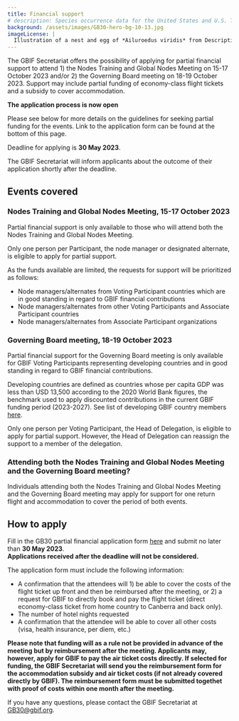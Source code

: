 ```yaml
---
title: Financial support
# description: Species occurrence data for the United States and U.S. Territories.
background: /assets/images/GB30-hero-bg-10-13.jpg
imageLicense: |
  Illustration of a nest and egg of *Ailuroedus viridis* from Descriptive catalogue of the nests & eggs of birds found breeding in Australia and Tasmania, 1889. Via [Biodiversity Heritage Library.](https://flic.kr/p/2m5SSsM)
---
```


The GBIF Secretariat offers the possibility of applying for partial financial support to attend 1) the Nodes Training and Global Nodes Meeting on 15-17 October 2023 and/or 2) the Governing Board meeting on 18-19 October 2023. Support may include partial funding of economy-class flight tickets and a subsidy to cover accommodation.  

**The application process is now open**  

Please see below for more details on the guidelines for seeking partial funding for the events. Link to the application form can be found at the bottom of this page. 

Deadline for applying is **30 May 2023**.  

The GBIF Secretariat will inform applicants about the outcome of their application shortly after the deadline. 

## Events covered

### Nodes Training and Global Nodes Meeting, 15-17 October 2023

Partial financial support is only available to those who will attend both the Nodes Training and Global Nodes Meeting. 

Only one person per Participant, the node manager or designated alternate, is eligible to apply for partial support. 

As the funds available are limited, the requests for support will be prioritized as follows:
- Node managers/alternates from Voting Participant countries which are in good standing in regard to GBIF financial contributions
- Node managers/alternates from other Voting Participants and Associate Participant countries
- Node managers/alternates from Associate Participant organizations

### Governing Board meeting, 18-19 October 2023

Partial financial support for the Governing Board meeting is only available for GBIF Voting Participants representing developing countries and in good standing in regard to GBIF financial contributions.  

Developing countries are defined as countries whose per capita GDP was less than USD 13,500 according to the 2020 World Bank figures, the benchmark used to apply discounted contributions in the current GBIF funding period (2023-2027). See list of developing GBIF country members [here](/assets/documents/GB30_VP_developing_countries.pdf).  

Only one person per Voting Participant, the Head of Delegation, is eligible to apply for partial support. However, the Head of Delegation can reassign the support to a member of the delegation. 

### Attending both the Nodes Training and Global Nodes Meeting and the Governing Board meeting?

Individuals attending both the Nodes Training and Global Nodes Meeting and the Governing Board meeting may apply for support for one return flight and accommodation to cover the period of both events. 


## How to apply

Fill in the GB30 partial financial application form [here](https://forms.gle/xWmHhRPcWzX5v2N68) and submit no later than **30 May 2023**.   
**Applications received after the deadline will not be considered.**   

The application form must include the following information:
- A confirmation that the attendees will 1) be able to cover the costs of the flight ticket up front and then be reimbursed after the meeting, or 2) a request for GBIF to directly book and pay the flight ticket (direct economy-class ticket from home country to Canberra and back only). 
- The number of hotel nights requested
- A confirmation that the attendee will be able to cover all other costs (visa, health insurance, per diem, etc.)


**Please note that funding will as a rule not be provided in advance of the meeting but by reimbursement after the meeting. Applicants may, however, apply for GBIF to pay the air ticket costs directly. If selected for funding, the GBIF Secretariat will send you the reimbursement form for the accommodation subsidy and air ticket costs (if not already covered directly by GBIF). The reimbursement form must be submitted togethet with proof of costs within one month after the meeting.**  

If you have any questions, please contact the GBIF Secretariat at [GB30@gbif.org](mailto:GB30@gbif.org).


